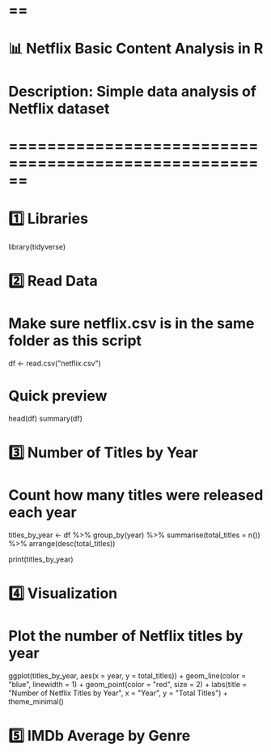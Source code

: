 # ==
# 📊 Netflix Basic Content Analysis in R
# Description: Simple data analysis of Netflix dataset
# ======================================================

# 1️⃣ Libraries
library(tidyverse)

# 2️⃣ Read Data
# Make sure netflix.csv is in the same folder as this script
df <- read.csv("netflix.csv")

# Quick preview
head(df)
summary(df)

# 3️⃣ Number of Titles by Year
# Count how many titles were released each year
titles_by_year <- df %>%
  group_by(year) %>%
  summarise(total_titles = n()) %>%
  arrange(desc(total_titles))

print(titles_by_year)

# 4️⃣ Visualization
# Plot the number of Netflix titles by year
ggplot(titles_by_year, aes(x = year, y = total_titles)) +
  geom_line(color = "blue", linewidth = 1) +
  geom_point(color = "red", size = 2) +
  labs(title = "Number of Netflix Titles by Year",
       x = "Year",
       y = "Total Titles") +
  theme_minimal()

# 5️⃣ IMDb Average by Genre
